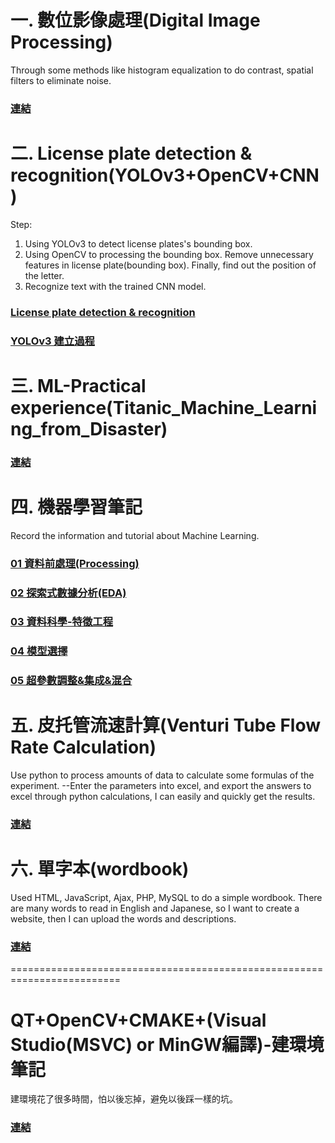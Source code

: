 # 一. 數位影像處理(Digital Image Processing)
Through some methods like histogram equalization to do contrast, spatial filters to eliminate noise.
### [連結](https://github.com/zzo30802/3rd-ML100Days/tree/master/homework/digital_image_processing)

# 二. License plate detection & recognition(YOLOv3+OpenCV+CNN)
Step:
1. Using YOLOv3 to detect license plates's bounding box.
2. Using OpenCV to processing the bounding box. Remove unnecessary features in license plate(bounding box). Finally, find out the position of the letter.
3. Recognize text with the trained CNN model.
### [License plate detection & recognition](https://github.com/zzo30802/3rd-ML100Days/blob/master/homework/yolo3-qqwweee/license_plate_detection_recognition.ipynb)
### [YOLOv3 建立過程](https://github.com/zzo30802/3rd-ML100Days/blob/master/homework/yolo3-qqwweee/yolov3_note.ipynb)

# 三. ML-Practical experience(Titanic_Machine_Learning_from_Disaster)
### [連結](https://github.com/zzo30802/3rd-ML100Days/blob/master/homework/kaggle/ML/Titanic_Machine_Learning_from_Disaster/Titanic1.ipynb)

# 四. 機器學習筆記
Record the information and tutorial about Machine Learning.
### [01 資料前處理(Processing)](https://github.com/zzo30802/3rd-ML100Days/blob/master/homework/01%E5%89%8D%E8%99%95%E7%90%86(Day001~Day013).ipynb)
### [02 探索式數據分析(EDA)](https://github.com/zzo30802/3rd-ML100Days/blob/master/homework/02EDA%E6%8E%A2%E7%B4%A2%E5%BC%8F%E6%95%B8%E6%93%9A%E5%88%86%E6%9E%90(Day014~021).ipynb)
### [03 資料科學-特徵工程](https://github.com/zzo30802/3rd-ML100Days/blob/master/homework/03%E8%B3%87%E6%96%99%E7%A7%91%E5%AD%B8%E7%89%B9%E5%BE%B5%E5%B7%A5%E7%A8%8B%E6%8A%80%E8%A1%93(Day022~032).ipynb)
### [04 模型選擇](https://github.com/zzo30802/3rd-ML100Days/blob/master/homework/04%E6%A8%A1%E5%9E%8B%E9%81%B8%E6%93%87(Day033~046).ipynb)
### [05 超參數調整&集成&混合](https://github.com/zzo30802/3rd-ML100Days/blob/master/homework/05%E8%B6%85%E5%8F%83%E6%95%B8%E8%AA%BF%E6%95%B4%26%E9%9B%86%E6%88%90(Day047~050).ipynb)

# 五. 皮托管流速計算(Venturi Tube Flow Rate Calculation)
Use python to process amounts of data to calculate some formulas of the experiment. --Enter the parameters into excel, and
export the answers to excel through python calculations, I can easily and quickly get the results.
### [連結](https://github.com/zzo30802/3rd-ML100Days/tree/master/master_thesis)

# 六. 單字本(wordbook)
Used HTML, JavaScript, Ajax, PHP, MySQL to do a simple wordbook. There are many words to read in English and Japanese, so I want to create a website, then I can upload the words and descriptions.
### [連結](https://github.com/zzo30802/3rd-ML100Days/tree/master/wordbook)

=========================================================================
# QT+OpenCV+CMAKE+(Visual Studio(MSVC) or MinGW編譯)-建環境筆記
建環境花了很多時間，怕以後忘掉，避免以後踩一樣的坑。
### [連結](https://github.com/zzo30802/3rd-ML100Days/blob/master/C_projects/qt_install_note.ipynb)
